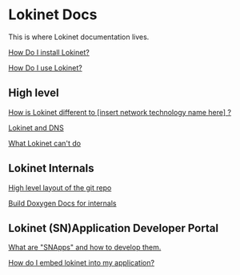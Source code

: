 # Lokinet Docs

This is where Lokinet documentation lives.

[How Do I install Lokinet?](install.md)

[How Do I use Lokinet?](ideal-ux.md)

## High level

[How is Lokinet different to \[insert network technology name here\] ?](net-comparisons.md)

<!-- [How does Lokinet work?](high-level-overview.md) -->

[Lokinet and DNS](dns-overview.md)

[What Lokinet can't do](we-cannot-make-sandwiches.md)

## Lokinet Internals

[High level layout of the git repo](project-structure.md)


[Build Doxygen Docs for internals](doxygen.md)

## Lokinet (SN)Application Developer Portal


[What are "SNApps" and how to develop them.](snapps-dev-guide.md)

[How do I embed lokinet into my application?](liblokinet-dev-guide.md)



